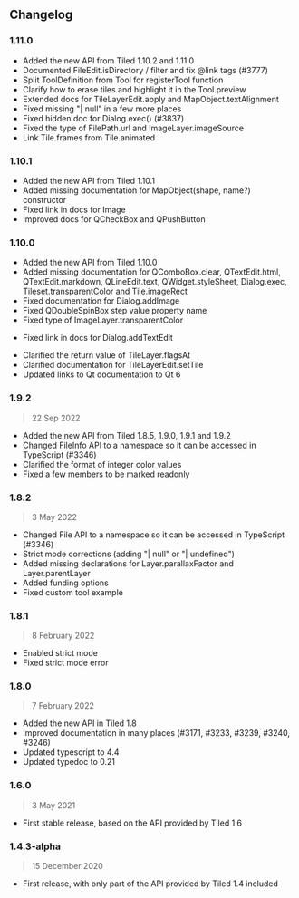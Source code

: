 ## Changelog

### 1.11.0

- Added the new API from Tiled 1.10.2 and 1.11.0
- Documented FileEdit.isDirectory / filter and fix @link tags (#3777)
- Split ToolDefinition from Tool for registerTool function
- Clarify how to erase tiles and highlight it in the Tool.preview
- Extended docs for TileLayerEdit.apply and MapObject.textAlignment
- Fixed missing "| null" in a few more places
- Fixed hidden doc for Dialog.exec() (#3837)
- Fixed the type of FilePath.url and ImageLayer.imageSource
- Link Tile.frames from Tile.animated

### 1.10.1

- Added the new API from Tiled 1.10.1
- Added missing documentation for MapObject(shape, name?) constructor
- Fixed link in docs for Image
- Improved docs for QCheckBox and QPushButton

### 1.10.0

- Added the new API from Tiled 1.10.0
- Added missing documentation for QComboBox.clear, QTextEdit.html,
  QTextEdit.markdown, QLineEdit.text, QWidget.styleSheet, Dialog.exec,
  Tileset.transparentColor and Tile.imageRect
- Fixed documentation for Dialog.addImage
- Fixed QDoubleSpinBox step value property name
- Fixed type of ImageLayer.transparentColor
* Fixed link in docs for Dialog.addTextEdit
- Clarified the return value of TileLayer.flagsAt
- Clarified documentation for TileLayerEdit.setTile
- Updated links to Qt documentation to Qt 6

### 1.9.2

> 22 Sep 2022

- Added the new API from Tiled 1.8.5, 1.9.0, 1.9.1 and 1.9.2
- Changed FileInfo API to a namespace so it can be accessed in TypeScript (#3346)
- Clarified the format of integer color values
- Fixed a few members to be marked readonly

### 1.8.2

> 3 May 2022

- Changed File API to a namespace so it can be accessed in TypeScript (#3346)
- Strict mode corrections (adding "| null" or "| undefined")
- Added missing declarations for Layer.parallaxFactor and Layer.parentLayer
- Added funding options
- Fixed custom tool example

### 1.8.1

> 8 February 2022

- Enabled strict mode
- Fixed strict mode error

### 1.8.0

> 7 February 2022

- Added the new API in Tiled 1.8
- Improved documentation in many places (#3171, #3233, #3239, #3240, #3246)
- Updated typescript to 4.4
- Updated typedoc to 0.21

### 1.6.0

> 3 May 2021

- First stable release, based on the API provided by Tiled 1.6

### 1.4.3-alpha

> 15 December 2020

- First release, with only part of the API provided by Tiled 1.4 included
